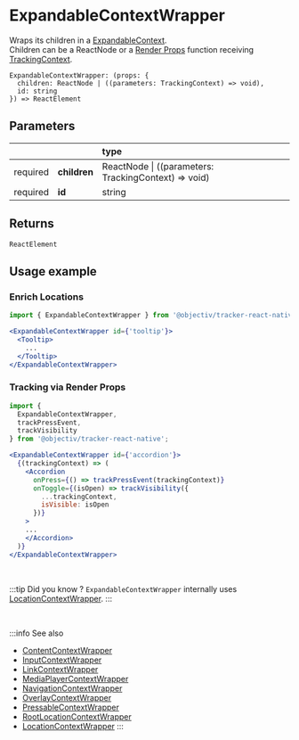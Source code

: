 # ExpandableContextWrapper

Wraps its children in a [ExpandableContext](/taxonomy/reference/location-contexts/ExpandableContext.md).  
Children can be a ReactNode or a [Render Props](https://reactjs.org/docs/render-props.html#using-props-other-than-render) function receiving [TrackingContext](/tracking/react-native/api-reference/common/providers/TrackingContext.md).

```tsx
ExpandableContextWrapper: (props: {
  children: ReactNode | ((parameters: TrackingContext) => void), 
  id: string
}) => ReactElement
```

## Parameters
|          |              | type                                                     |
|:--------:|:-------------|:---------------------------------------------------------|
| required | **children** | ReactNode &vert; ((parameters: TrackingContext) => void) |
| required | **id**       | string                                                   |

## Returns
`ReactElement`

## Usage example

### Enrich Locations

```jsx
import { ExpandableContextWrapper } from '@objectiv/tracker-react-native';
```

```jsx
<ExpandableContextWrapper id={'tooltip'}>
  <Tooltip>
    ...
  </Tooltip>
</ExpandableContextWrapper>
```

### Tracking via Render Props

```jsx
import { 
  ExpandableContextWrapper, 
  trackPressEvent, 
  trackVisibility
} from '@objectiv/tracker-react-native';
```

```jsx
<ExpandableContextWrapper id={'accordion'}>
  {(trackingContext) => (
    <Accordion
      onPress={() => trackPressEvent(trackingContext)}  
      onToggle={(isOpen) => trackVisibility({ 
        ...trackingContext, 
        isVisible: isOpen
      })}
    >
    ...
    </Accordion>
  )}
</ExpandableContextWrapper>
```

<br />

:::tip Did you know ?
`ExpandableContextWrapper` internally uses [LocationContextWrapper](/tracking/react-native/api-reference/locationWrappers/LocationContextWrapper.md).
:::

<br />

:::info See also
- [ContentContextWrapper](/tracking/react-native/api-reference/locationWrappers/ContentContextWrapper.md)
- [InputContextWrapper](/tracking/react-native/api-reference/locationWrappers/InputContextWrapper.md)
- [LinkContextWrapper](/tracking/react-native/api-reference/locationWrappers/LinkContextWrapper.md)
- [MediaPlayerContextWrapper](/tracking/react-native/api-reference/locationWrappers/MediaPlayerContextWrapper.md)
- [NavigationContextWrapper](/tracking/react-native/api-reference/locationWrappers/NavigationContextWrapper.md)
- [OverlayContextWrapper](/tracking/react-native/api-reference/locationWrappers/OverlayContextWrapper.md)
- [PressableContextWrapper](/tracking/react-native/api-reference/locationWrappers/PressableContextWrapper.md)
- [RootLocationContextWrapper](/tracking/react-native/api-reference/locationWrappers/RootLocationContextWrapper.md)
- [LocationContextWrapper](/tracking/react-native/api-reference/locationWrappers/LocationContextWrapper.md)
:::
